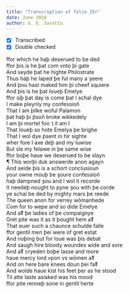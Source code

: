 ```yaml
---
title: "Transcription of folio 25r"
date: June 2018
author: G. E. Saretto
---
```


- [x] Transcribed
- [x] Double checked

ffor which he haþ deserued to be ded  
ffor þis is he þat com vnto þi gate  
And seyde þat he highte Philostrate  
Thus haþ he Iaped þe ful many a ȝeere  
And þou hast maked him þi cheef squiere  
And þis is he þat loueþ Emelye  
ffor siþ þat day is come þat I schal dye  
I make pleynly my confession̄  
That I am þilke woful Palamon  
þat haþ þi p͛son̄ broke wikkedely  
I am þi mortel foo ⁊ it am I  
That loueþ so hote Emelya þe brighe  
That I wol dye p̉sent in hir sighte  
wher fore I axe deþ and my Iuwise  
But sle my felawe in þe same wise  
ffor boþe haue we deserued to be slayn  
¶ This worþi duk answerde anon agayn  
And seide þis is a schort conclusioun  
your owne mouþ be ȝoure confession̄  
haþ dampned ȝou and I wol it recorde  
It needeþ nought to pyne ȝou with þe corde  
ye schal be ded by mighty mars þe reede  
The queen anon for verrey wōmanhede  
Com for to wepe and so dide Emelye  
And aỻ þe ladies of þe compaignye  
Gret pite was it as it þought hem aỻ   
That euer such a chaunce schulde falle  
ffor gentil men þei were of gret estat  
And noþing but for loue was þis debat  
And saugh hire bloody woundes wide and sore  
And aỻ cryeden boþe lasse and more  
haue mercy lord vpon vs wōmen aỻ  
And on here bare knees doun þei faỻ   
And wolde haue kist his feet þer as he stood  
Til atte laste aslaked was his mood  
ffor pite renneþ sone in gentil herte  
